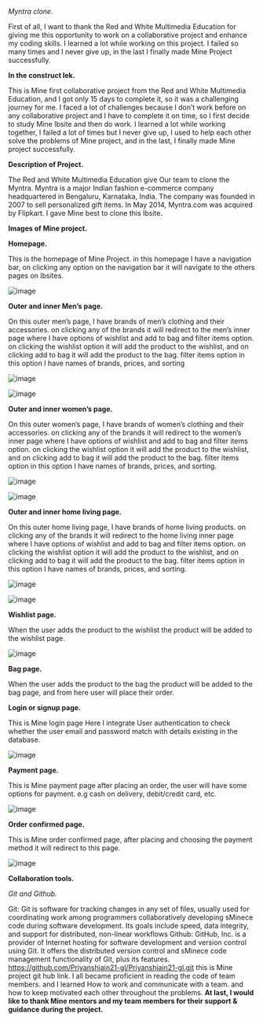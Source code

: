 
*Myntra clone.*


First of all, I want to thank the Red and White Multimedia Education for giving me this opportunity to work on a collaborative project and enhance my coding skills.
I learned a lot while working on this project. I failed so many times and I never give up, in the last I finally made Mine Project successfully.

**In the construct Iek.**

This is Mine first collaborative project from the  Red and White Multimedia Education, and I got only 15  days  to complete it, 
so it was a challenging journey for me. I faced a lot of challenges because I don’t work before on any collaborative project and 
I have to complete it on time, so I first decide to study Mine Ibsite and then do work. I learned a lot while working together, 
I failed a lot of times but I never give up, I used to help each other solve the problems of Mine project, and in the last, I finally made Mine project successfully.

**Description of Project.**

The Red and White Multimedia Education give Our team to clone the Myntra. 
Myntra is a major Indian fashion e-commerce company headquartered in Bengaluru, Karnataka, India. 
The company was founded in 2007 to sell personalized gift items. In May 2014, Myntra.com was acquired by Flipkart.
I gave Mine best to clone this Ibsite.

**Images of Mine project.**

**Homepage.**

This is the homepage of Mine Project. 
in this homepage I have a navigation bar, on clicking any option on the navigation bar it will navigate to the others pages on Ibsites.

![image](https://user-images.githubusercontent.com/77974484/161418508-820faf68-9cea-4570-9fe5-6fe50085a908.png)

**Outer and inner Men’s page.**

On this outer men’s page, I have brands of men’s clothing and their accessories. on clicking any of the brands it will redirect to the men’s inner page where I have options of wishlist and add to bag and filter items option.
on clicking the wishlist option it will add the product to the wishlist, 
and on clicking add to bag it will add the product to the bag. filter items option in this option I have names of brands, prices, and sorting

![image](https://user-images.githubusercontent.com/77974484/161418568-fb6db3cb-47c9-4911-b486-0648ef79ceb3.png)

![image](https://user-images.githubusercontent.com/77974484/161418579-9ec6c7b1-8474-4c21-8927-04800e9c0804.png)

**Outer and inner women’s page.**

On this outer women’s page, I have brands of women’s clothing and their accessories. on clicking any of the brands it will redirect to the women’s inner page where I have options of wishlist and add to bag and filter items option.
on clicking the wishlist option it will add the product to the wishlist, and on clicking add to bag it will add the product to the bag. 
filter items option in this option I have names of brands, prices, and sorting.

![image](https://user-images.githubusercontent.com/77974484/161418616-0103de9b-804e-403e-b59b-16bd4f012dc8.png)

![image](https://user-images.githubusercontent.com/77974484/161418629-2f55ef0c-c323-4bd0-86ec-2d04092e4af0.png)

**Outer and inner home living page.**

On this outer home living page, I have brands of home living products. on clicking any of the brands it will redirect to the home living inner page where I have options of wishlist and 
add to bag and filter items option. on clicking the wishlist option it will add the product to the wishlist, and on clicking add to bag it will add the product to the bag. 
filter items option in this option I have names of brands, prices, and sorting.

![image](https://user-images.githubusercontent.com/77974484/161418666-9f75ebdd-a6e4-470e-8190-8699b6dd64b4.png)

![image](https://user-images.githubusercontent.com/77974484/161418677-6aa9fb78-083b-4986-b774-5b74b44b157f.png)

**Wishlist page.**

When the user adds the product to the wishlist the product will be added to the wishlist page.

![image](https://user-images.githubusercontent.com/77974484/161418767-c17d11ce-3a7d-4f2d-9abe-b2ac1ab0e1bd.png)

**Bag page.**

When the user adds the product to the bag the product will be added to the bag page, and from here user will place their order.

**Login or signup page.**

This is Mine login page Here I integrate User authentication to check whether the user email and password match with details existing in the database.


![image](https://user-images.githubusercontent.com/77974484/161418840-a913c3ff-e219-4ec0-9467-4320cd787eb0.png)

**Payment page.**

This is Mine payment page after placing an order, the user will have some options for payment. e.g cash on delivery, debit/credit card, etc.

![image](https://user-images.githubusercontent.com/77974484/161418887-c30e9832-e415-4de7-bc24-f5e83f4605a0.png)

**Order confirmed page.**

This is Mine order confirmed page, after placing and choosing the payment method it will redirect to this page.

![image](https://user-images.githubusercontent.com/77974484/161433073-291a3727-c191-42ad-be92-dd453264de10.png)

**Collaboration tools.**

*Git and Github.*

Git: Git is software for tracking changes in any set of files, usually used for coordinating work among programmers collaboratively developing sMinece code during software development. Its goals include speed, data integrity, and support for distributed, non-linear workflows
Github: GitHub, Inc. is a provider of Internet hosting for software development and version control using Git. It offers the distributed version control and sMinece code management functionality of Git, plus its features.
https://github.com/Priyanshjain21-gl/Priyanshjain21-gl.git this is Mine project git hub link.
I all became proficient in reading the code of team members. and I learned How to work and communicate with a team. and how to keep motivated each other throughout the problems.
**At last, I would like to thank Mine mentors and my team members for their support & guidance during the project.**














